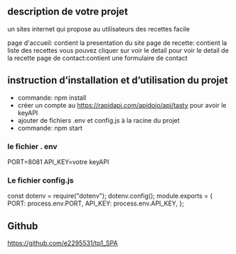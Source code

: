 ## description de votre projet

un sites internet qui propose au utilisateurs des recettes facile

page d'accueil: contient la presentation du site
page de recette: contient la liste des recettes vous pouvez cliquer sur voir le detail pour voir le detail de la recette
page de contact:contient une formulaire de contact



 

 
 
 ## instruction d’installation et d’utilisation du projet 

 - commande: npm install
 - créer un compte au https://rapidapi.com/apidojo/api/tasty pour avoir le keyAPI
 - ajouter de fichiers .env et config.js à la racine du projet
 - commande: npm start

 
### le fichier . env 
PORT=8081
API_KEY=votre keyAPI
### Le fichier config.js 
const dotenv = require("dotenv");
dotenv.config();
module.exports = {
  PORT: process.env.PORT,
  API_KEY: process.env.API_KEY,
};

 
 ##  Github

 https://github.com/e2295531/tp1_SPA